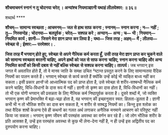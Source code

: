 **शौचमाचमनं स्नानं न तु चोदनया चरेत् ।** **अन्यांश्च नियमाञ्ज्ञानी यथाहं लीलयेश्वर: ॥ ३६॥** 

शब्दार्थ **** 

**शौचम्—** **सामान्य स्वच्छता** **; आचमनम्—** **जल से हाथ साफ करना** **; स्नानम्—** **स्नान करना** **; न—** **नहीं** **; तु—** **निस्सन्देह** **;** **चोदनया—** **बलपूर्वक** **; चरेत्—** **सश्पन्न करे** **; अन्यान्—** **अन्य** **; च—** **भी** **; नियमान्—** **नियमित कार्य** **; ज्ञानी—** **जिसने मेरा ज्ञान प्राप्त** **कर लिया है** **; यथा—** **जिस तरह** **; अहम्—** **मैं** **; लीलया—** **स्वेच्छा से** **; ईश्वर:—** **परमेश्वर।** **.** 

**जिस तरह मैं भगवान् होते हुए, स्वेच्छा से अपने नैत्यिक कर्म करता हूँ, उसी तरह मेरा ज्ञान** **प्राप्त कर चुकने वाले को सामान्य स्वच्छता बरतनी चाहिए, अपने हाथों को जल से साफ करना** **चाहिए, स्नान करना चाहिए और अन्य नियमित कार्यों को किसी दबाव से नहीं बल्कि स्वेच्छा** **से सश्पन्न करना चाहिए।** **तात्पर्य :** जब भगवान् इस जगत में अवतरित होते हैं, तो वे मानव जाति के समक्ष उचित ²ष्टान्त प्रस्तुत करने के लिए सामान्यतया वैदिक नियमों का पालन करते हैं। भगवान् स्वेच्छा से कार्य करते हैं क्योंकि उन्हें कोई भी व्यकि्त बाध्य नहीं कर सकता। इसी प्रकार *ज्ञानी* जो आध्यात्मिक पद को प्राप्त होता है, उसे स्वेच्छा से शरीर-सश्बन्धी नैत्यिक कर्म करने चाहिए, विधि-विधानों के दास रूप में नहीं। ज्ञानी तो कृष्ण का दास होता है, विधि-विधानों का नहीं। तो भी एक योगी भगवान् की प्रसन्नता के लिए नैत्यिक कर्म निष्ठापूर्वक करता है। दूसरे शब्दों में, जो व्यक्ति भगवान् कृष्ण की प्रेमाभक्ति में बढ़ा-चढ़ा होता है, वह भगवान् की इच्छानुसार स्वत: हिलता-डुलता है। ज्ञानी कभी भी न तो भौतिक शरीर का दास बन सकता है, न शरीर से सश्बद्ध नियमों का। किन्तु इस श्लोक का तथा वैदिक शाषों केअन्य ऐसे ही कथनों का गलत अर्थ लगाकर अनैतिक मनमाने आचरण को परिपुष्ट नहीं किया जा सकता। भगवान् कृष्ण जीवन की परमहंस अवस्था का वर्णन कर रहे हैं। जो लोग भौतिक शरीर के प्रति आसक्त हैं, उन्हें इस परमहंस अवस्था से कुछ भी लेना-देना नहीं है, न ही उन्हें इस अद्वितीय पद का दुरुपयोग करना चाहिए।  